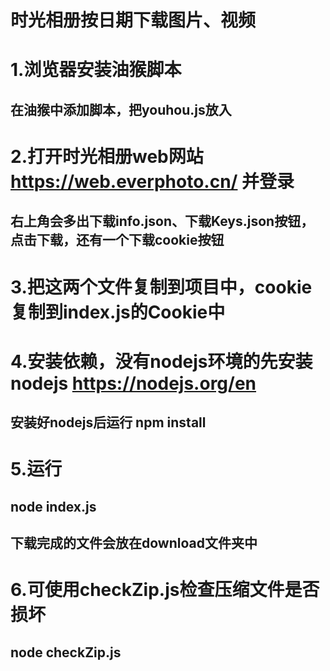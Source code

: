 
# 时光相册按日期下载图片、视频

# 1.浏览器安装油猴脚本
## 在油猴中添加脚本，把youhou.js放入

# 2.打开时光相册web网站 https://web.everphoto.cn/ 并登录
## 右上角会多出下载info.json、下载Keys.json按钮，点击下载，还有一个下载cookie按钮

# 3.把这两个文件复制到项目中，cookie复制到index.js的Cookie中

# 4.安装依赖，没有nodejs环境的先安装nodejs https://nodejs.org/en
## 安装好nodejs后运行 npm install

# 5.运行
## node index.js
## 下载完成的文件会放在download文件夹中

# 6.可使用checkZip.js检查压缩文件是否损坏
## node checkZip.js

